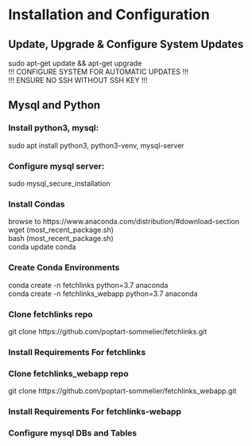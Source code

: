 <H1>Installation and Configuration</H1>

<H2>Update, Upgrade & Configure System Updates</H2>
sudo apt-get update && apt-get upgrade<br>
!!! CONFIGURE SYSTEM FOR AUTOMATIC UPDATES !!!<br>
!!! ENSURE NO SSH WITHOUT SSH KEY !!!<br>

<H2>Mysql and Python</H2>
<H3>Install python3, mysql:</H3>
sudo apt install python3, python3-venv, mysql-server<br>

<H3>Configure mysql server:</H3>
sudo mysql_secure_installation<br>

<H3>Install Condas</H3>
browse to https://www.anaconda.com/distribution/#download-section<br>
wget (most_recent_package.sh)<br>
bash (most_recent_package.sh)<br>
conda update conda<br>

<H3>Create Conda Environments</H3>
conda create -n fetchlinks python=3.7 anaconda<br>
conda create -n fetchlinks_webapp python=3.7 anaconda<br>

<H3>Clone fetchlinks repo</H3>
git clone https://github.com/poptart-sommelier/fetchlinks.git<br>
<H3>Install Requirements For fetchlinks</H3>


<H3>Clone fetchlinks_webapp repo</H3>
git clone https://github.com/poptart-sommelier/fetchlinks_webapp.git<br>

<H3>Install Requirements For fetchlinks-webapp</H3>

<H3>Configure mysql DBs and Tables</H3>










